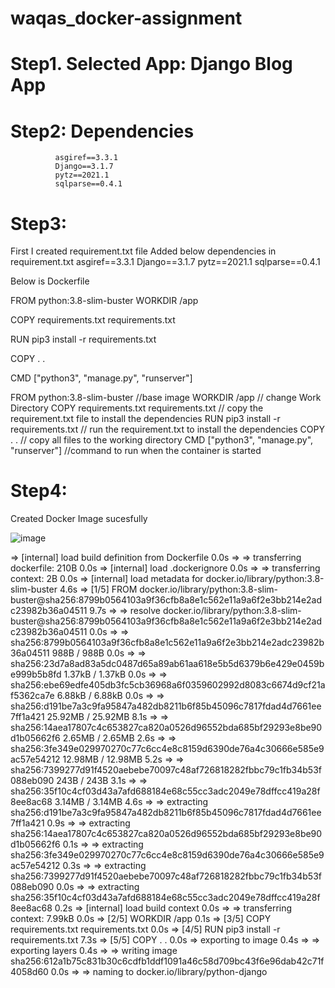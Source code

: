 # waqas_docker-assignment
# Step1. Selected App: Django Blog App

# Step2: Dependencies
              asgiref==3.3.1
              Django==3.1.7
              pytz==2021.1
              sqlparse==0.4.1
# Step3:
First I created requirement.txt file
Added below dependencies in requirement.txt 
      asgiref==3.3.1
      Django==3.1.7
      pytz==2021.1
      sqlparse==0.4.1


Below is Dockerfile

FROM python:3.8-slim-buster
WORKDIR /app

COPY requirements.txt requirements.txt

RUN pip3 install -r requirements.txt

COPY . .

CMD ["python3", "manage.py", "runserver"]


FROM python:3.8-slim-buster           //base image
WORKDIR /app                              // change Work Directory
COPY requirements.txt requirements.txt          // copy the requirement.txt file to install the dependencies 
RUN pip3 install -r requirements.txt               // run the requirement.txt to install the dependencies
COPY . .                                            // copy all files to the working directory
CMD ["python3", "manage.py", "runserver"]            //command to run when the container is started


# Step4:
Created Docker Image sucesfully 

![image](https://github.com/mwaqaskh/waqas_docker-assignment/assets/39801941/96c963a1-9ac5-4e0e-9c35-1c6d27100412)


 => [internal] load build definition from Dockerfile                                                                                                                                                        0.0s
 => => transferring dockerfile: 210B                                                                                                                                                                        0.0s
 => [internal] load .dockerignore                                                                                                                                                                           0.0s
 => => transferring context: 2B                                                                                                                                                                             0.0s
 => [internal] load metadata for docker.io/library/python:3.8-slim-buster                                                                                                                                   4.6s
 => [1/5] FROM docker.io/library/python:3.8-slim-buster@sha256:8799b0564103a9f36cfb8a8e1c562e11a9a6f2e3bb214e2adc23982b36a04511                                                                             9.7s
 => => resolve docker.io/library/python:3.8-slim-buster@sha256:8799b0564103a9f36cfb8a8e1c562e11a9a6f2e3bb214e2adc23982b36a04511                                                                             0.0s
 => => sha256:8799b0564103a9f36cfb8a8e1c562e11a9a6f2e3bb214e2adc23982b36a04511 988B / 988B                                                                                                                  0.0s
 => => sha256:23d7a8ad83a5dc0487d65a89ab61aa618e5b5d6379b6e429e0459be999b5b8fd 1.37kB / 1.37kB                                                                                                              0.0s
 => => sha256:ebe69edfe405db3fc5cb36968a6f0359602992d8083c6674d9cf21af5362ca7e 6.88kB / 6.88kB                                                                                                              0.0s
 => => sha256:d191be7a3c9fa95847a482db8211b6f85b45096c7817fdad4d7661ee7ff1a421 25.92MB / 25.92MB                                                                                                            8.1s
 => => sha256:14aea17807c4c653827ca820a0526d96552bda685bf29293e8be90d1b05662f6 2.65MB / 2.65MB                                                                                                              2.6s
 => => sha256:3fe349e029970270c77c6cc4e8c8159d6390de76a4c30666e585e9ac57e54212 12.98MB / 12.98MB                                                                                                            5.2s
 => => sha256:7399277d91f4520aebebe70097c48af726818282fbbc79c1fb34b53f088eb090 243B / 243B                                                                                                                  3.1s
 => => sha256:35f10c4cf03d43a7afd688184e68c55cc3adc2049e78dffcc419a28f8ee8ac68 3.14MB / 3.14MB                                                                                                              4.6s
 => => extracting sha256:d191be7a3c9fa95847a482db8211b6f85b45096c7817fdad4d7661ee7ff1a421                                                                                                                   0.9s
 => => extracting sha256:14aea17807c4c653827ca820a0526d96552bda685bf29293e8be90d1b05662f6                                                                                                                   0.1s
 => => extracting sha256:3fe349e029970270c77c6cc4e8c8159d6390de76a4c30666e585e9ac57e54212                                                                                                                   0.3s
 => => extracting sha256:7399277d91f4520aebebe70097c48af726818282fbbc79c1fb34b53f088eb090                                                                                                                   0.0s
 => => extracting sha256:35f10c4cf03d43a7afd688184e68c55cc3adc2049e78dffcc419a28f8ee8ac68                                                                                                                   0.2s
 => [internal] load build context                                                                                                                                                                           0.0s
 => => transferring context: 7.99kB                                                                                                                                                                         0.0s
 => [2/5] WORKDIR /app                                                                                                                                                                                      0.1s
 => [3/5] COPY requirements.txt requirements.txt                                                                                                                                                            0.0s
 => [4/5] RUN pip3 install -r requirements.txt                                                                                                                                                              7.3s
 => [5/5] COPY . .                                                                                                                                                                                          0.0s
 => exporting to image                                                                                                                                                                                      0.4s
 => => exporting layers                                                                                                                                                                                     0.4s
 => => writing image sha256:612a1b75c831b30c6cdfb1ddf1091a46c58d709bc43f6e96dab42c71f4058d60                                                                                                                0.0s 
 => => naming to docker.io/library/python-django      

